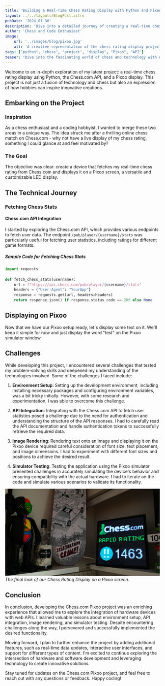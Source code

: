 ```yaml
---
title: 'Building a Real-Time Chess Rating Display with Python and Pixoo'
layout: ../../layouts/BlogPost.astro
pubDate: '2024-01-30'
description: 'Dive into a detailed journey of creating a real-time chess rating display using Python, Chess.com API, and Pixoo.'
author: 'Chess and Code Enthusiast'
image:
    url: '../images/blog/pixoo.jpg'
    alt: 'A creative representation of the chess rating display project.'
tags: ["python", "chess", "project", "display", "Pixoo", "API"]
teaser: "Dive into the fascinating world of chess and technology with our latest blog post! Join us on an exciting journey as we explore the creation of a real-time chess rating display using Python, the Chess.com API, and a Pixoo display. Discover how we blend the strategic depth of chess with the power of coding to craft an innovative solution that's as captivating as the game itself. Stay tuned for insights, code snippets, and a glimpse into the challenges and triumphs of this chess-inspired coding adventure!"
---
```


Welcome to an in-depth exploration of my latest project: a real-time chess rating display using Python, the Chess.com API, and a Pixoo display. This project is not just a fusion of technology and chess but also an expression of how hobbies can inspire innovative creations.

## Embarking on the Project

### Inspiration

As a chess enthusiast and a coding hobbyist, I wanted to merge these two areas in a unique way. The idea struck me after a thrilling online chess match on Chess.com - why not have a live display of my chess rating, something I could glance at and feel motivated by?

### The Goal

The objective was clear: create a device that fetches my real-time chess rating from Chess.com and displays it on a Pixoo screen, a versatile and customizable LED display.

## The Technical Journey

### Fetching Chess Stats

#### Chess.com API Integration

I started by exploring the Chess.com API, which provides various endpoints to fetch user data. The endpoint `/pub/player/{username}/stats` was particularly useful for fetching user statistics, including ratings for different game formats.

##### Sample Code for Fetching Chess Stats

```python
import requests

def fetch_chess_stats(username):
    url = f"https://api.chess.com/pub/player/{username}/stats"
    headers = {"User-Agent": "YourApp"}
    response = requests.get(url, headers=headers)
    return response.json() if response.status_code == 200 else None
```

## Displaying on Pixoo

Now that we have our Pixoo setup ready, let's display some text on it. We'll keep it simple for now and just display the word "test" on the Pixoo simulator window.

## Challenges

While developing this project, I encountered several challenges that tested my problem-solving skills and deepened my understanding of the technologies involved. Some of the challenges I faced include:

1. **Environment Setup**: Setting up the development environment, including installing necessary packages and configuring environment variables, was a bit tricky initially. However, with some research and experimentation, I was able to overcome this challenge.

2. **API Integration**: Integrating with the Chess.com API to fetch user statistics posed a challenge due to the need for authentication and understanding the structure of the API responses. I had to carefully read the API documentation and handle authentication tokens to successfully retrieve the required data.

3. **Image Rendering**: Rendering text onto an image and displaying it on the Pixoo device required careful consideration of font size, text placement, and image dimensions. I had to experiment with different font sizes and positions to achieve the desired result.

4. **Simulator Testing**: Testing the application using the Pixoo simulator presented challenges in accurately simulating the device's behavior and ensuring compatibility with the actual hardware. I had to iterate on the code and simulate various scenarios to validate its functionality.

![Chess Rating Display](../../../images/blog/pixoo.jpg)
*The final look of our Chess Rating Display on a Pixoo screen.*

## Conclusion

In conclusion, developing the Chess.com Pixoo project was an enriching experience that allowed me to explore the integration of hardware devices with web APIs. I learned valuable lessons about environment setup, API integration, image rendering, and simulator testing. Despite encountering challenges along the way, I persevered and successfully implemented the desired functionality.

Moving forward, I plan to further enhance the project by adding additional features, such as real-time data updates, interactive user interfaces, and support for different types of content. I'm excited to continue exploring the intersection of hardware and software development and leveraging technology to create innovative solutions.

Stay tuned for updates on the Chess.com Pixoo project, and feel free to reach out with any questions or feedback. Happy coding!


